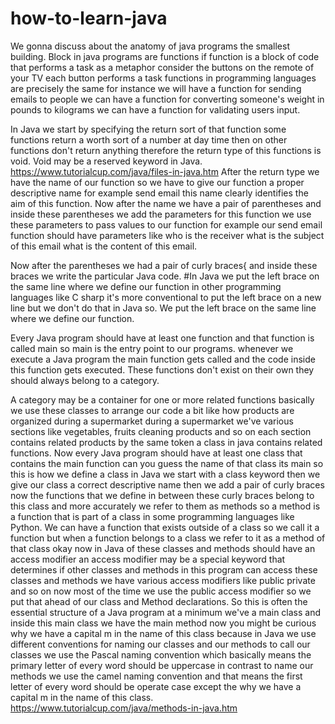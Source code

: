 # how-to-learn-java
We gonna discuss about the anatomy of java programs the smallest building. Block in java programs are functions if function is a block of code that performs a task as a metaphor consider the buttons on the remote of your TV each button performs a task functions in programming languages are precisely the same for instance we will have
a function for sending emails to people we can have a function for converting someone's weight in pounds to kilograms we can have a function for validating users input.

In Java we start by specifying the return sort of that function some functions return a worth sort of a number at day time then on other functions don't return anything therefore the return type of this functions is void. Void may be a reserved keyword in Java. https://www.tutorialcup.com/java/files-in-java.htm
After the return type we have the name of our function so we have to give our function a proper descriptive name for example send email this name clearly identifies the aim of this function. Now after the name we have a pair of parentheses and inside these parentheses we add the parameters for this function we use these parameters to pass values to our function for example our send email function should have parameters like who is the receiver what is the subject of this email what is the content of this email.


Now after the parentheses we had a pair of curly braces{ and inside these braces we write the particular Java code.
#In Java we put the left brace on the same line where we define our function in other programming languages like C sharp it's more conventional to put the left brace on a new line but we don't do that in Java so. We put the left brace on the same line where we define our function. 

Every Java program should have at least one function and that function is called main so main is the entry point to our programs. whenever we execute a Java program the main function gets called and the code inside this function gets executed. These functions don't exist on their own they should always belong to a category.

   A category may be a container for one or more related functions basically we use these classes to arrange our code a bit like how products are organized during a supermarket during a supermarket we've various sections like vegetables, fruits cleaning products and so on each section contains related products by the same token a class in java contains related functions.
   Now every Java program should have at least one class that contains the main function can you guess the name of that class its main so this is how we define a class in Java we start with a class keyword then we give our class a correct descriptive name then we add a pair of curly braces now the functions that we define in between these curly braces belong to this class and more accurately we refer to them as methods so a method is a function that is part of a class in some programming languages like Python.
   We can have a function that exists outside of a class so we call it a function but when a function belongs to a class we refer to it as a method of that class okay now in Java of these classes and methods should have an access modifier an access modifier may be a special keyword that determines if other classes and methods in this program can access these classes and methods we have various access modifiers like public private and so on now most of the time we use the public access modifier so we put that ahead of our class and Method declarations.
   So this is often the essential structure of a Java program at a minimum we've a main class and inside this main class we have the main method now you might be curious why we have a capital m in the name of this class because in Java we use different conventions for naming our classes and our methods to call our classes we use the Pascal naming convention which basically means the primary letter of every word should be uppercase in contrast to name our methods we use the camel naming convention and that means the first letter of every word should be operate case except the why we have a capital m in the name of this class.
https://www.tutorialcup.com/java/methods-in-java.htm
